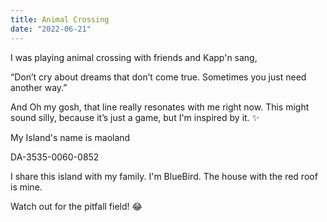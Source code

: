 ```yaml
---
title: Animal Crossing
date: "2022-06-21"
---
```


I was playing animal crossing with friends and Kapp'n sang,

“Don’t cry about dreams that don’t come true. Sometimes you just need another way.”

And Oh my gosh, that line really resonates with me right now. This might sound silly, because it’s just a game, but I'm inspired by it. ✨

My Island's name is maoland 

DA-3535-0060-0852

I share this island with my family. I'm BlueBird. The house with the red roof is mine.

Watch out for the pitfall field! 😂
